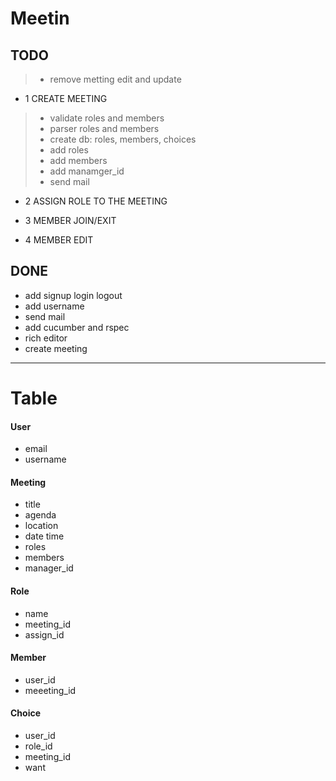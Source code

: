 Meetin
======

TODO
------
>- remove metting edit and update

* 1 CREATE MEETING
 
>- validate roles and members
>- parser roles and members
>- create db: roles, members, choices
>- add roles
>- add members
>- add manamger_id
>- send mail
 
* 2 ASSIGN ROLE TO THE MEETING

* 3 MEMBER JOIN/EXIT

* 4 MEMBER EDIT

DONE
------

- add signup login logout 
- add username
- send mail
- add cucumber and rspec
- rich editor
- create meeting



* * *
Table
======

#### User
- email
- username

#### Meeting
- title
- agenda
- location
- date time
- roles
- members
- manager_id


#### Role
- name
- meeting_id
- assign_id

#### Member
- user_id
- meeeting_id

#### Choice
- user_id
- role_id
- meeting_id
- want